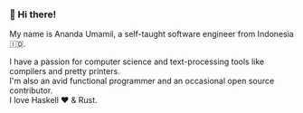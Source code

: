 ### 👋 Hi there!

My name is Ananda Umamil, a self-taught software engineer from Indonesia 🇮🇩.

I have a passion for computer science and text-processing tools like compilers and pretty printers.  
I'm also an avid functional programmer and an occasional open source contributor.  
I love Haskell ❤️ & Rust.
